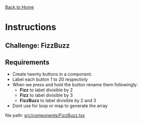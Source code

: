 [Back to Home](/)

# Instructions

## Challenge: FizzBuzz

## Requirements

- Create twenty buttons in a component.
- Label each button 1 to 20 respectivly
- When we press and hold the button rename them followingly:
  - **Fizz** to label divisible by 2
  - **Fizz** to label divisible by 3
  - **FizzBuzz** to label divisible by 2 and 3
- Dont use for loop or map to generate the array

file path: [src/components/FizzBuzz.tsx](src/components/FizzBuzz.tsx)

